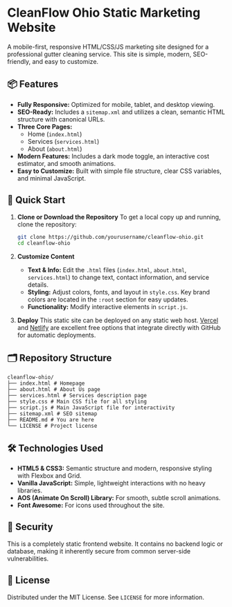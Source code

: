 # CleanFlow Ohio Static Marketing Website

A mobile-first, responsive HTML/CSS/JS marketing site designed for a professional gutter cleaning service. This site is simple, modern, SEO-friendly, and easy to customize.

## 📦 Features

- **Fully Responsive:** Optimized for mobile, tablet, and desktop viewing.
- **SEO-Ready:** Includes a `sitemap.xml` and utilizes a clean, semantic HTML structure with canonical URLs.
- **Three Core Pages:**
  - Home (`index.html`)
  - Services (`services.html`)
  - About (`about.html`)
- **Modern Features:** Includes a dark mode toggle, an interactive cost estimator, and smooth animations.
- **Easy to Customize:** Built with simple file structure, clear CSS variables, and minimal JavaScript.

## 🚀 Quick Start

1. **Clone or Download the Repository**
    To get a local copy up and running, clone the repository:
    ```bash
    git clone https://github.com/yourusername/cleanflow-ohio.git
    cd cleanflow-ohio
    ```

2. **Customize Content**
    * **Text & Info:** Edit the `.html` files (`index.html`, `about.html`, `services.html`) to change text, contact information, and service details.
    * **Styling:** Adjust colors, fonts, and layout in `style.css`. Key brand colors are located in the `:root` section for easy updates.
    * **Functionality:** Modify interactive elements in `script.js`.

3. **Deploy**
    This static site can be deployed on any static web host. [Vercel](https://vercel.com/) and [Netlify](https://www.netlify.com/) are excellent free options that integrate directly with GitHub for automatic deployments.

## 🗂 Repository Structure

```
cleanflow-ohio/
├── index.html # Homepage
├── about.html # About Us page
├── services.html # Services description page
├── style.css # Main CSS file for all styling
├── script.js # Main JavaScript file for interactivity
├── sitemap.xml # SEO sitemap
├── README.md # You are here
└── LICENSE # Project license
```

## 🛠 Technologies Used

* **HTML5 & CSS3:** Semantic structure and modern, responsive styling with Flexbox and Grid.
* **Vanilla JavaScript:** Simple, lightweight interactions with no heavy libraries.
* **AOS (Animate On Scroll) Library:** For smooth, subtle scroll animations.
* **Font Awesome:** For icons used throughout the site.

## 🔐 Security

This is a completely static frontend website. It contains no backend logic or database, making it inherently secure from common server-side vulnerabilities.

## 📄 License

Distributed under the MIT License. See `LICENSE` for more information.
